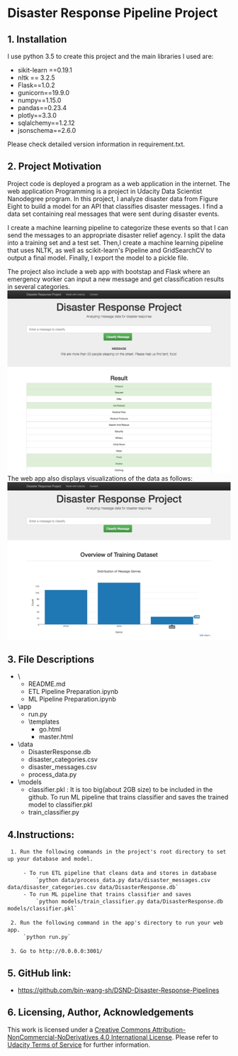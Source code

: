 # Disaster Response Pipeline Project

## 1. Installation
I use python 3.5 to create this project and the main libraries I used are:
- sikit-learn ==0.19.1
- nltk == 3.2.5
- Flask==1.0.2
- gunicorn==19.9.0
- numpy==1.15.0
- pandas==0.23.4
- plotly==3.3.0
- sqlalchemy==1.2.12
- jsonschema==2.6.0

Please check detailed version information in requirement.txt.


## 2. Project Motivation

Project code is deployed a program as a web application in the internet. The web application Programming is a project in Udacity Data Scientist Nanodegree program. In this project, I analyze disaster data from Figure Eight to build a model for an API that classifies disaster messages. I find a data set containing real messages that were sent during disaster events.

I create a machine learning pipeline to categorize these events so that I can send the messages to an appropriate disaster relief agency. I split the data into a training set and a test set. Then,I create a machine learning pipeline that uses NLTK, as well as scikit-learn's Pipeline and GridSearchCV to output a final model. Finally, I export the model to a pickle file.

The project also include a web app with bootstap and Flask where an emergency worker can input a new message and get classification results in several categories.
![disaster graph2](ds2.jpg)
The web app also displays visualizations of the data as follows:
![disaster graph1](ds1.jpg)


## 3. File Descriptions
- \
	- README.md
	- ETL Pipeline Preparation.ipynb
	- ML Pipeline Preparation.ipynb
- \app
	- run.py
	- \templates
	   - go.html
	   - master.html
- \data
	- DisasterResponse.db
	- disaster_categories.csv
	- disaster_messages.csv
	- process_data.py
- \models
	- classifier.pkl : It is too big(about 2GB size)  to be included in the github.  To run ML pipeline that trains classifier and saves the trained model to classifier.pkl
	- train_classifier.py

## 4.Instructions:

     1. Run the following commands in the project's root directory to set up your database and model.

         - To run ETL pipeline that cleans data and stores in database
             `python data/process_data.py data/disaster_messages.csv data/disaster_categories.csv data/DisasterResponse.db`
         - To run ML pipeline that trains classifier and saves
             `python models/train_classifier.py data/DisasterResponse.db models/classifier.pkl`

     2. Run the following command in the app's directory to run your web app.
         `python run.py`

     3. Go to http://0.0.0.0:3001/

## 5. GitHub link:
   - https://github.com/bin-wang-sh/DSND-Disaster-Response-Pipelines

## 6. Licensing, Author, Acknowledgements
This work is licensed under a [Creative Commons  Attribution-NonCommercial-NoDerivatives 4.0 International License](http://creativecommons.org/licenses/by-nc-nd/4.0/). Please refer to [Udacity Terms of Service](https://www.udacity.com/legal) for further information.
